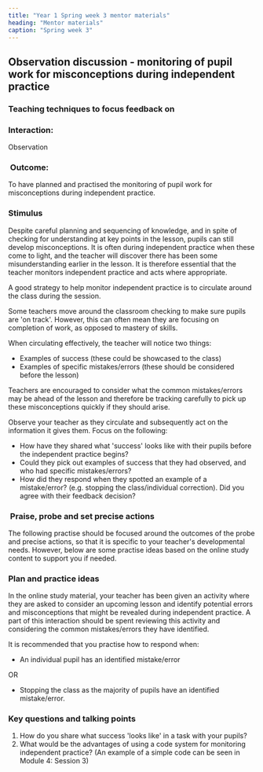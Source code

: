 ```yaml
---
title: "Year 1 Spring week 3 mentor materials"
heading: "Mentor materials"
caption: "Spring week 3"
---
```


## Observation discussion - monitoring of pupil work for misconceptions during independent practice

### Teaching techniques to focus feedback on

### Interaction:

Observation

###  Outcome:
To have planned and practised the monitoring of pupil work for misconceptions during independent practice.

### Stimulus

Despite careful planning and sequencing of knowledge, and in spite of checking for understanding at key points in the lesson, pupils can still develop misconceptions. It is often during independent practice when these come to light, and the teacher will discover there has been some misunderstanding earlier in the lesson. It is therefore essential that the teacher monitors independent practice and acts where appropriate.

A good strategy to help monitor independent practice is to circulate around the class during the session.

Some teachers move around the classroom checking to make sure pupils are 'on track'. However, this can often mean they are focusing on completion of work, as opposed to mastery of skills.

When circulating effectively, the teacher will notice two things:

- Examples of success (these could be showcased to the class)
- Examples of specific mistakes/errors (these should be considered before the lesson)

Teachers are encouraged to consider what the common mistakes/errors may be ahead of the lesson and therefore be tracking carefully to pick up these misconceptions quickly if they should arise.

Observe your teacher as they circulate and subsequently act on the information it gives them. Focus on the following:

- How have they shared what 'success' looks like with their pupils before the independent practice begins?
- Could they pick out examples of success that they had observed, and who had specific mistakes/errors?
- How did they respond when they spotted an example of a mistake/error? (e.g. stopping the class/individual correction). Did you agree with their feedback decision?

###  Praise, probe and set precise actions
The following practise should be focused around the outcomes of the probe and precise actions, so that it is specific to your teacher's developmental needs. However, below are some practise ideas based on the online study content to support you if needed.

### Plan and practice ideas

In the online study material, your teacher has been given an activity where they are asked to consider an upcoming lesson and identify potential errors and misconceptions that might be revealed during independent practice. A part of this interaction should be spent reviewing this activity and considering the common mistakes/errors they have identified.

It is recommended that you practise how to respond when:

- An individual pupil has an identified mistake/error

OR

- Stopping the class as the majority of pupils have an identified mistake/error.

### Key questions and talking points

1. How do you share what success 'looks like' in a task with your pupils?
2. What would be the advantages of using a code system for monitoring independent practice? (An example of a simple code can be seen in Module 4: Session 3)
